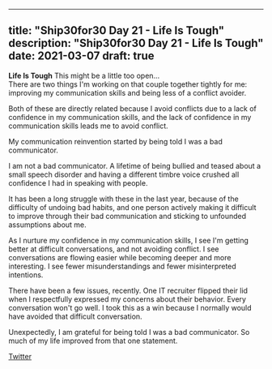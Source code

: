 
---
title: "Ship30for30 Day 21 - Life Is Tough"
description: "Ship30for30 Day 21 - Life Is Tough"
date: 2021-03-07
draft: true
---

**Life Is Tough**
This might be a little too open...  
There are two things I'm working on that couple together tightly for me: improving my communication skills and being less of a conflict avoider. 

Both of these are directly related because I avoid conflicts due to a lack of confidence in my communication skills, and the lack of confidence in my communication skills leads me to avoid conflict.  

My communication reinvention started by being told I was a bad communicator.  

I am not a bad communicator. A lifetime of being bullied and teased about a small speech disorder and having a different timbre voice crushed all confidence I had in speaking with people.   

It has been a long struggle with these in the last year, because of the difficulty of undoing bad habits, and one person actively making it difficult to improve through their bad communication and sticking to unfounded assumptions about me.  

As I nurture my confidence in my communication skills, I see I'm getting better at difficult conversations, and not avoiding conflict.  I see conversations are flowing easier while becoming deeper and more interesting.  I see fewer misunderstandings and fewer misinterpreted intentions. 

There have been a few issues, recently.  One IT recruiter flipped their lid when I respectfully expressed my concerns about their behavior.  Every conversation won't go well. I took this as a win because I normally would have avoided that difficult conversation.   

Unexpectedly, I am grateful for being told I was a bad communicator. So much of my life improved from that one statement.   



[Twitter](https://twitter.com/hippiebikeracer/status/1368577189873152002?s=20)